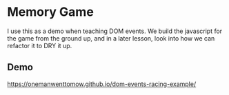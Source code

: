 
# Memory Game

I use this as a demo when teaching DOM events. We build the javascript for the game from the ground up, and in a later lesson, look into how we can refactor it to  DRY it up. 

## Demo

https://onemanwenttomow.github.io/dom-events-racing-example/

  
